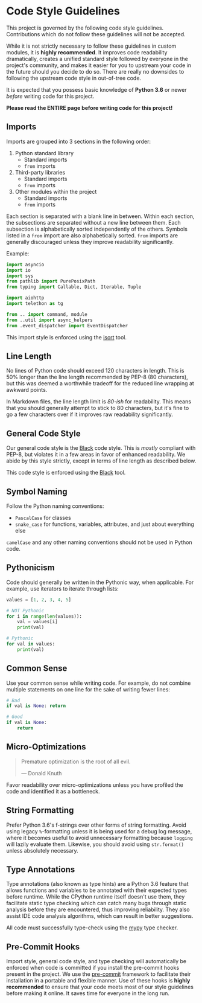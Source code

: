 # Code Style Guidelines

This project is governed by the following code style guidelines. Contributions
which do not follow these guidelines will not be accepted.

While it is not strictly necessary to follow these guidelines in custom modules,
it is **highly recommended**. It improves code readability dramatically, creates
a unified standard style followed by everyone in the project's community, and
makes it easier for you to upstream your code in the future should you decide to
do so. There are really no downsides to following the upstream code style in
out-of-tree code.

It is expected that you possess basic knowledge of **Python 3.6** or newer
*before* writing code for this project.

**Please read the ENTIRE page before writing code for this project!**

## Imports

Imports are grouped into 3 sections in the following order:

1. Python standard library
   - Standard imports
   - `from` imports
2. Third-party libraries
   - Standard imports
   - `from` imports
3. Other modules within the project
   - Standard imports
   - `from` imports

Each section is separated with a blank line in between. Within each section, the
subsections are separated without a new line between them. Each subsection is
alphabetically sorted independently of the others. Symbols listed in a `from`
import are also alphabetically sorted. `from` imports are generally discouraged
unless they improve readability significantly.

Example:

```python
import asyncio
import io
import sys
from pathlib import PurePosixPath
from typing import Callable, Dict, Iterable, Tuple

import aiohttp
import telethon as tg

from .. import command, module
from ..util import async_helpers
from .event_dispatcher import EventDispatcher
```

This import style is enforced using the [isort](https://github.com/timothycrosley/isort)
tool.

## Line Length

No lines of Python code should exceed 120 characters in length. This is 50% longer
than the line length recommended by PEP-8 (80 characters), but this was deemed a
worthwhile tradeoff for the reduced line wrapping at awkward points.

In Markdown files, the line length limit is *80-ish* for readability. This means
that you should generally attempt to stick to 80 characters, but it's fine to go
a few characters over if it improves raw readability significantly.

## General Code Style

Our general code style is the [Black](https://black.readthedocs.io/en/stable/the_black_code_style.html) code style. This is *mostly* compliant with PEP-8,
but violates it in a few areas in favor of enhanced readability. We abide by this
style strictly, except in terms of line length as described below.

This code style is enforced using the [Black](https://black.readthedocs.io/en/stable/)
tool.

## Symbol Naming

Follow the Python naming conventions:

- `PascalCase` for classes
- `snake_case` for functions, variables, attributes, and just about everything else

`camelCase` and any other naming conventions should not be used in Python code.

## Pythonicism

Code should generally be written in the Pythonic way, when applicable. For example,
use iterators to iterate through lists:

```python
values = [1, 2, 3, 4, 5]

# NOT Pythonic
for i in range(len(values)):
    val = values[i]
    print(val)

# Pythonic
for val in values:
    print(val)
```

## Common Sense

Use your common sense while writing code. For example, do not combine multiple
statements on one line for the sake of writing fewer lines:

```python
# Bad
if val is None: return

# Good
if val is None:
    return
```

## Micro-Optimizations

> Premature optimization is the root of all evil.
>
> — Donald Knuth

Favor readability over micro-optimizations unless you have profiled the code and
identified it as a bottleneck.

## String Formatting

Prefer Python 3.6's f-strings over other forms of string formatting. Avoid using
legacy `%`-formatting unless it is being used for a debug log message, where it
becomes useful to avoid unnecessary formatting because `logging` will lazily evaluate
them. Likewise, you should avoid using `str.format()` unless absolutely necessary.

## Type Annotations

Type annotations (also known as type hints) are a Python 3.6 feature that allows
functions and variables to be annotated with their expected types before runtime.
While the CPython runtime itself doesn't use them, they facilitate static type
checking which can catch many bugs through static analysis before they are
encountered, thus improving reliability. They also assist IDE code analysis
algorithms, which can result in better suggestions.

All code must successfully type-check using the [mypy](https://github.com/python/mypy)
type checker.

## Pre-Commit Hooks

Import style, general code style, and type checking will automatically be enforced
when code is committed if you install the pre-commit hooks present in the project.
We use the [pre-commit](https://pre-commit.com/#install) framework to facilitate
their installation in a portable and flexible manner. Use of these hooks is
**highly recommended** to ensure that your code meets most of our style
guidelines before making it online. It saves time for everyone in the long run.
